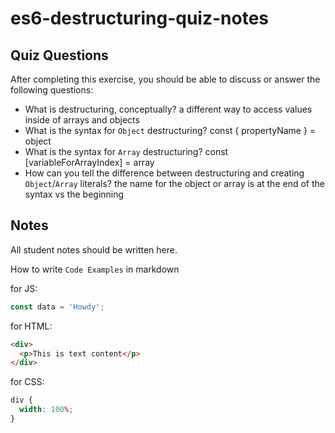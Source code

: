 # es6-destructuring-quiz-notes

## Quiz Questions

After completing this exercise, you should be able to discuss or answer the following questions:

- What is destructuring, conceptually?
  a different way to access values inside of arrays and objects
- What is the syntax for `Object` destructuring?
  const { propertyName } = object
- What is the syntax for `Array` destructuring?
  const [variableForArrayIndex] = array
- How can you tell the difference between destructuring and creating `Object`/`Array` literals?
  the name for the object or array is at the end of the syntax vs the beginning

## Notes

All student notes should be written here.

How to write `Code Examples` in markdown

for JS:

```javascript
const data = 'Howdy';
```

for HTML:

```html
<div>
  <p>This is text content</p>
</div>
```

for CSS:

```css
div {
  width: 100%;
}
```
